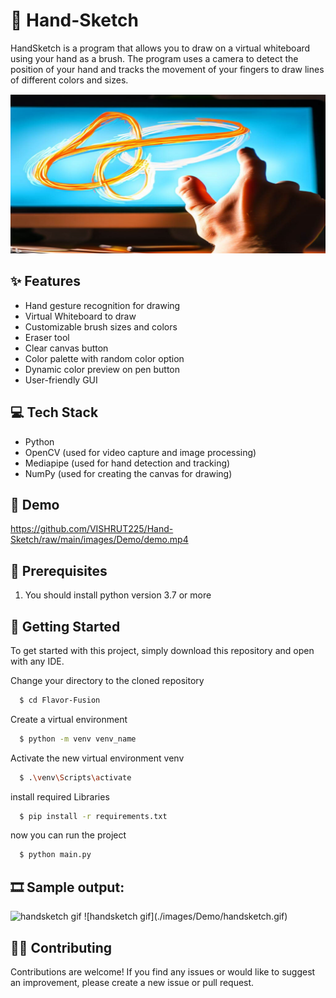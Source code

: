 # 🎨 Hand-Sketch

HandSketch is a program that allows you to draw on a virtual whiteboard using your hand as a brush. The program uses a camera to detect the position of your hand and tracks the movement of your fingers to draw lines of different colors and sizes.

![](./images/Thumbnail.png)

## ✨ Features
- Hand gesture recognition for drawing
- Virtual Whiteboard to draw
- Customizable brush sizes and colors
- Eraser tool
- Clear canvas button
- Color palette with random color option
- Dynamic color preview on pen button
- User-friendly GUI

## 💻 Tech Stack
- Python 
- OpenCV (used for video capture and image processing)
- Mediapipe (used for hand detection and tracking)
- NumPy (used for creating the canvas for drawing)

## 🔴 Demo 
https://github.com/VISHRUT225/Hand-Sketch/raw/main/images/Demo/demo.mp4


## :key: Prerequisites
1. You should install python version 3.7 or more

## 🚀 Getting Started

To get started with this project, simply download this repository and open with any IDE.

Change your directory to the cloned repository

```bash
  $ cd Flavor-Fusion
```

Create a virtual environment 
```bash
  $ python -m venv venv_name
```

Activate the new virtual environment venv
```bash
  $ .\venv\Scripts\activate
```

install required Libraries
```bash
  $ pip install -r requirements.txt
```

now you can run the project
```bash
  $ python main.py
```

## 🎞 Sample output:

<img src="./images/Demo/handsketch.gif" alt="handsketch gif" >
![handsketch gif](./images/Demo/handsketch.gif)

## 🤝🏻 Contributing

Contributions are welcome! If you find any issues or would like to suggest an improvement, please create a new issue or pull request.

